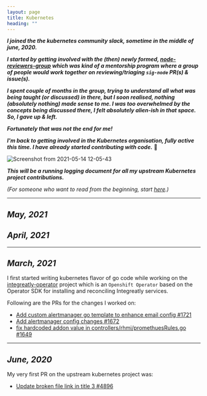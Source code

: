 ```yaml
---
layout: page
title: Kubernetes
heading: ""
---
```


***I joined the the kubernetes community slack, sometime in the middle of june, 2020.***

***I started by getting involved with the (then) newly formed, [node-reviewers-group](https://www.psaggu.com/kubernetes-mentorship/2020/07/30/node-reviewer-group-tasks.html) which was kind of a mentorship program where a group of people would work together on reviewing/triaging `sig-node` PR(s) & issue(s).***

***I spent couple of months in the group, trying to understand all what was being taught (or discussed) in there, but I soon realised, nothing (absolutely nothing) made sense to me. I was too overwhelmed by the concepts being discussed there, I felt absolutely alien-ish in that space. So, I gave up & left.***

***Fortunately that was not the end for me!***

***I'm back to getting involved in the Kubernetes organisation, fully active this time. I have already started contributing with code.*** 🙂


![Screenshot from 2021-05-14 12-05-43](https://user-images.githubusercontent.com/30499743/118231546-f30ca980-b4ac-11eb-9fd8-2d90e6d9e51e.png)


***This will be a running logging document for all my upstream Kubernetes project contributions.***


*(For someone who want to read from the beginning, start [here](https://www.psaggu.com/kubernetes.html#march-2021).)*

---

## *May, 2021*

## *April, 2021*

---

## *March, 2021*

I first started writing kubernetes flavor of go code while working on the [integreatly-operator](https://github.com/integr8ly/integreatly-operator) project which is an `Openshift Operator` based on the Operator SDK for installing and reconciling Integreatly services.

Following are the PRs for the changes I worked on:

- [Add custom alertmanager go template to enhance email config #1721](https://github.com/integr8ly/integreatly-operator/pull/1721)
- [Add alertmanager config changes #1672](https://github.com/integr8ly/integreatly-operator/pull/1672)
- [fix hardcoded addon value in controllers/rhmi/promethuesRules.go #1649](https://github.com/integr8ly/integreatly-operator/pull/1649)

---

## *June, 2020*

My very first PR on the upstream kubernetes project was:

- [Update broken file link in title 3 #4896](https://github.com/kubernetes/community/pull/4896)
